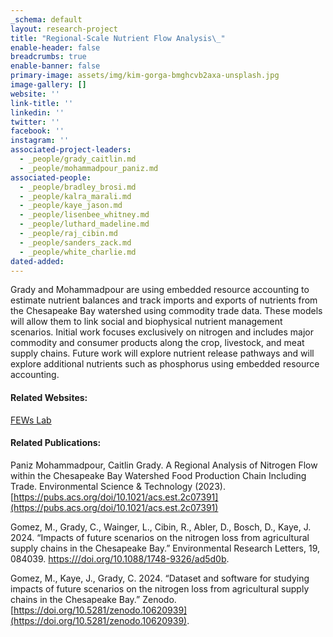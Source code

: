 ```yaml
---
_schema: default
layout: research-project
title: "Regional-Scale Nutrient Flow Analysis\_"
enable-header: false
breadcrumbs: true
enable-banner: false
primary-image: assets/img/kim-gorga-bmghcvb2axa-unsplash.jpg
image-gallery: []
website: ''
link-title: ''
linkedin: ''
twitter: ''
facebook: ''
instagram: ''
associated-project-leaders:
  - _people/grady_caitlin.md
  - _people/mohammadpour_paniz.md
associated-people:
  - _people/bradley_brosi.md
  - _people/kalra_marali.md
  - _people/kaye_jason.md
  - _people/lisenbee_whitney.md
  - _people/luthard_madeline.md
  - _people/raj_cibin.md
  - _people/sanders_zack.md
  - _people/white_charlie.md
dated-added:
---
```

Grady and Mohammadpour are using embedded resource accounting to estimate nutrient balances and track imports and exports of nutrients from the Chesapeake Bay watershed using commodity trade data. These models will allow them to link social and biophysical nutrient management scenarios. Initial work focuses exclusively on nitrogen and includes major commodity and consumer products along the crop, livestock, and meat supply chains. Future work will explore nutrient release pathways and will explore additional nutrients such as phosphorus using embedded resource accounting.

#### Related Websites:

[FEWs Lab](https://gradylab.psu.edu/)

#### Related Publications:

Paniz Mohammadpour, Caitlin Grady. A Regional Analysis of Nitrogen Flow within the Chesapeake Bay Watershed Food Production Chain Including Trade. Environmental Science & Technology (2023). [https://pubs.acs.org/doi/10.1021/acs.est.2c07391](https://pubs.acs.org/doi/10.1021/acs.est.2c07391)

Gomez, M., Grady, C., Wainger, L., Cibin, R., Abler, D., Bosch, D., Kaye, J. 2024. “Impacts of future scenarios on the nitrogen loss from agricultural supply chains in the Chesapeake Bay.” Environmental Research Letters, 19, 084039. [https:///doi.org/10.1088/1748-9326/ad5d0b]().

Gomez, M., Kaye, J., Grady, C. 2024. “Dataset and software for studying impacts of future scenarios on the nitrogen loss from agricultural supply chains in the Chesapeake Bay.” Zenodo. [https://doi.org/10.5281/zenodo.10620939](https://doi.org/10.5281/zenodo.10620939).